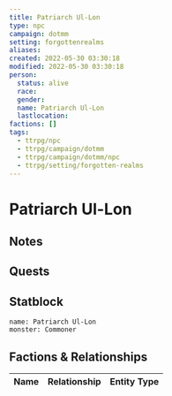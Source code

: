 ```yaml
---
title: Patriarch Ul-Lon
type: npc
campaign: dotmm
setting: forgottenrealms
aliases: 
created: 2022-05-30 03:30:18
modified: 2022-05-30 03:30:18
person:
  status: alive
  race: 
  gender: 
  name: Patriarch Ul-Lon
  lastlocation: 
factions: []
tags:
  - ttrpg/npc
  - ttrpg/campaign/dotmm
  - ttrpg/campaign/dotmm/npc
  - ttrpg/setting/forgotten-realms
---
```


# Patriarch Ul-Lon

## Notes


## Quests


## Statblock

```statblock
name: Patriarch Ul-Lon
monster: Commoner
```


## Factions & Relationships
| Name | Relationship | Entity Type |
| ---- |:------------:| ----------- |



